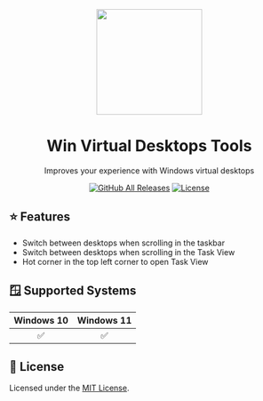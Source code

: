 <div align="center">
	<img src="icon.ico" width="190">
	<h1>Win Virtual Desktops Tools</h1>
	<p>Improves your experience with Windows virtual desktops</p>
</div>

<div align="center">

[![GitHub All Releases](https://img.shields.io/github/downloads/henriqueclaranhan/win-virtual-desktops-tools/total?style=for-the-badge)](https://github.com/henriqueclaranhan/win-virtual-desktops-tools/releases)
[![License](https://img.shields.io/github/license/henriqueclaranhan/win-virtual-desktops-tools?style=for-the-badge)](https://github.com/henriqueclaranhan/win-virtual-desktops-tools/blob/main/LICENSE)

</div>

## ⭐ Features

-   Switch between desktops when scrolling in the taskbar
-   Switch between desktops when scrolling in the Task View
-   Hot corner in the top left corner to open Task View

## 🪟 Supported Systems

| Windows 10 | Windows 11 |
| :--------: | :--------: |
|     ✅     |     ✅     |

## 📝 License

Licensed under the <a href="https://github.com/henriqueclaranhan/win-virtual-desktops-tools/blob/main/LICENSE">MIT License</a>.
